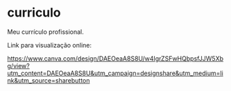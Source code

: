 # curriculo


Meu currículo profissional. 

Link para visualização online:

https://www.canva.com/design/DAEOeaA8S8U/w4IgrZSFwHQbpsfJJW5Xbg/view?utm_content=DAEOeaA8S8U&utm_campaign=designshare&utm_medium=link&utm_source=sharebutton
